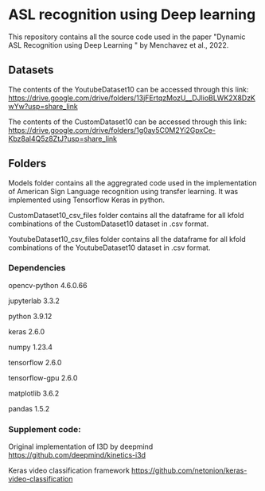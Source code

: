 # ASL recognition using Deep learning
This repository contains all the source code used in the paper "Dynamic ASL Recognition using Deep Learning " by Menchavez et al., 2022.

## Datasets

The contents of the YoutubeDataset10 can be accessed through this link:
https://drive.google.com/drive/folders/13jFErtqzMozU__DJlioBLWK2X8DzKwYw?usp=share_link

The contents of the CustomDataset10 can be accessed through this link:
https://drive.google.com/drive/folders/1g0ay5C0M2Yi2GpxCe-Kbz8al4Q5z8ZtJ?usp=share_link


## Folders

Models folder contains all the aggregrated code used in the implementation of American Sign Language recognition using transfer learning. It was implemented using Tensorflow Keras in python.

CustomDataset10_csv_files folder contains all the dataframe for all kfold combinations of the CustomDataset10 dataset in .csv format.

YoutubeDataset10_csv_files folder contains all the dataframe for all kfold combinations of the YoutubeDataset10 dataset in .csv format.


### Dependencies

opencv-python 4.6.0.66

jupyterlab 3.3.2

python 3.9.12

keras 2.6.0

numpy 1.23.4

tensorflow 2.6.0

tensorflow-gpu 2.6.0

matplotlib 3.6.2

pandas 1.5.2

### Supplement code:

Original implementation of I3D by deepmind https://github.com/deepmind/kinetics-i3d

Keras video classification framework https://github.com/netonion/keras-video-classification

